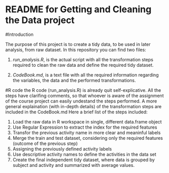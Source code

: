 README for Getting and Cleaning the Data project
=================================================
#Introduction

The purpose of this project is to create a tidy data, to be used in later analysis, from raw dataset.
In this repository you can find two files:

1. *run_analysis.R*, is the actual script with all the transformation steps required to clean the raw data and define the required tidy dataset.

2. *CodeBook.md*, is a text file with all the required information regarding the variables, the data and the performed transformations.


#R code
the R code (run_analysis.R) is already quit self-explicative. All the steps have clarifing comments, so that whoever is aware of the assignment of the course project can easily undestand the steps performed.
A more general explaination (with in-depth details) of the transformation steps are included in the CodeBook.md
Here a brief list of the steps included:

1. Load the raw data in R workspace in single, different data.frame object
1. Use Regular Expression to extract the index for the required features
1. Transfor the previous activity name in more clear and meaninful labels
1. Merge the train and test dataset, considering only the required features (outcome of the previous step)
1. Assigning the previously defined activity labels
1. Use descriptive activity names to define the activities in the data set
1. Create the final independent tidy dataset, where data is grouped by subject and activity and summarized with average values. 